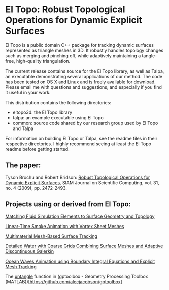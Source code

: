
# El Topo: Robust Topological Operations for Dynamic Explicit Surfaces

El Topo is a public domain C++ package for tracking dynamic surfaces represented as triangle meshes in 3D. It robustly handles topology changes such as merging and pinching off, while adaptively maintaining a tangle-free, high-quality triangulation.

The current release contains source for the El Topo library, as well as Talpa, an executable demonstrating several applications of our method. The code has been tested on OS X and Linux and is freely available for download. Please email me with questions and suggestions, and especially if you find it useful in your work.

This distribution contains the following directories:

* eltopo3d: the El Topo library
* talpa: an example executable using El Topo
* common: source code shared by our research group used by El Topo and Talpa

For information on building El Topo or Talpa, see the readme files in their
respective directories.  I highly recommend seeing at least the El Topo readme before getting started.

## The paper:

Tyson Brochu and Robert Bridson: [Robust Topological Operations for Dynamic Explicit Surfaces.](http://www.cs.ubc.ca/labs/imager/tr/2009/eltopo/sisc2009.pdf) SIAM Journal on Scientific Computing, vol. 31, no. 4 (2009), pp. 2472-2493. 

## Projects using or derived from El Topo:

[Matching Fluid Simulation Elements to Surface Geometry and Topology](http://www.cs.ubc.ca/labs/imager/tr/2010/MatchingSimulationToSurface/BBB2010.html)

[Linear-Time Smoke Animation with Vortex Sheet Meshes](http://www.cs.ubc.ca/~tbrochu/projects/bkb2012.pdf)

[Multimaterial Mesh-Based Surface Tracking](http://www.cs.columbia.edu/cg/multitracker/)

[Detailed Water with Coarse Grids Combining Surface Meshes and Adaptive Discontinuous Galerkin](http://www.cs.ubc.ca/~essex/dgwater/)

[Ocean Waves Animation using Boundary Integral Equations and Explicit Mesh Tracking](http://tolk.ca/ocean-waves/)

The [untangle](http://www.alecjacobson.com/weblog/?p=4341) function in (gptoolbox - Geometry Processing Toolbox (MATLAB))[https://github.com/alecjacobson/gptoolbox]

